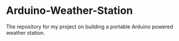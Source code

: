 # Arduino-Weather-Station
The repository for my project on building a portable Arduino powered weather station.
